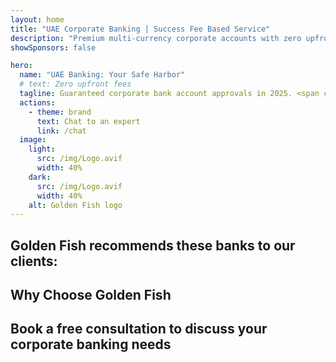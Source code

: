 ```yaml
---
layout: home
title: "UAE Corporate Banking | Success Fee Based Service"
description: "Premium multi-currency corporate accounts with zero upfront fees - pay only after approval. Full application management with 96% success rate. Guaranteed account opening."
showSponsors: false

hero:
  name: "UAE Banking: Your Safe Harbor"
  # text: Zero upfront fees
  tagline: Guaranteed corporate bank account approvals in 2025. <span class="hl">Zero upfront fees</span> - pay only after approval. 96% success rate.
  actions:
    - theme: brand
      text: Chat to an expert
      link: /chat
  image:
    light:
      src: /img/Logo.avif
      width: 40%
    dark:
      src: /img/Logo.avif
      width: 40%
    alt: Golden Fish logo
---
```


<FeatureCards :features="[
  {
    title: 'Guaranteed Account Approvals',
    bullet: '✓',
    items: [
      'Two-month guarantee for first account approval',
      'Three-month guarantee for second account',
      'Quality business plan preparation',
      'Comprehensive due diligence support',
      'Direct bank communication strategy',
      'Complete banking package setup'
    ],
    linkText: 'Learn more',
    link: '../../corporate-banking-services/guaranteed-account-approvals',
    icon: {
      light: '/video/iStock-2186765808.mp4',
      dark: '/video/iStock-2166377244.mp4',
      alt: 'Banking Requirements',
    }
  },
]" />

<FeatureCards :features="[
  {
    title: 'UAE bank accounts for high-risk business',
    items: [
      'Expert guidance on enhanced due diligence (EDD)',
      'Transaction monitoring and risk management', 
      'Compliance policies and procedures setup',
      'Bank relationship management',
      'Regular compliance updates and audits',
      'Contingency planning for account security'
    ],
    linkText: 'Learn more',
    link: '../../corporate-banking-services/UAE-Bank-Accounts-for-High-Risk-Business',
    icon: {
      light: '/img/iStock-1333000394.avif',
      dark: '/img/iStock-584576538.avif',
      alt: 'Banking Services',
    }
  },
  {
    title: 'Stay compliant: Safeguard your UAE business',
    items: [
      'Regular compliance audits to identify potential risks',
      'End-to-end PRO services for government approvals',
      'License renewal management and alerts',
      'Banking consultancy and account maintenance',
      'VAT and ESR compliance support',
      'Employee visa and labor law compliance',
      'Training workshops on regulatory updates'
    ],
    linkText: 'Learn more',
    link: '../../company-registration/Protect-Your-Business',
    icon: {
      light: '/img/iStock-1382278859.jpg',
      dark: '/img/iStock-1867623684.jpg',
      alt: 'Banking Services',
    }
  },
  {
    title: 'UAE Corporate Banking Benefits',
    items: [
      'Strong banking system with **Aa2** Moody\'s rating',
      '**Fixed USD exchange rate since 1980**',
      'No restrictions on capital movement',
      'Foreign reserves over US$184 billion',
      'Political and economic stability',
      'Government-backed banking system',
      'World-class digital banking'
    ],
    linkText: 'Learn more',
    link: '../../company-registration/banking',
    icon: {
      light: '/img/iStock-1032707788.jpg',
      dark: '/img/iStock-1152367067.avif',
      alt: 'Banking Process',
    }
  }
]" />

## Golden Fish recommends these banks to our clients:

<!--@include: /../../include/recommended-banks.md-->

## Why Choose Golden Fish

<BenefitsList :features="[
  {
    icon: '🏢',
    title: 'Local UAE Expertise',
    text: 'Dedicated specialists in Dubai provide expert guidance through every step of the process.'
  },
  {
    icon: '📊',
    title: 'Proven Success Rate',
    text: 'Over 90% approval rate with hundreds of visas, bank accounts, and company registrations issued through our premium processing.'
  },
  {
    icon: '💸',
    title: '**Success-Based Fees**',
    text: '[Pay only after approval](/uae-business/benefits/success-based-fees). Complete transparency with no hidden costs.'
  },
]" />

## Book a free consultation to discuss your corporate banking needs

<ContactFormModalNav buttonText="Speak to an expert" formStyle="display: block; margin: 3rem auto;"/>
